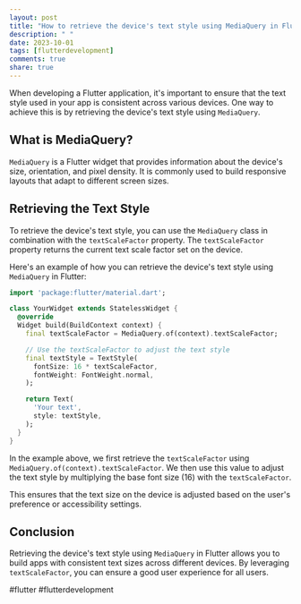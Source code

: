 ```yaml
---
layout: post
title: "How to retrieve the device's text style using MediaQuery in Flutter?"
description: " "
date: 2023-10-01
tags: [flutterdevelopment]
comments: true
share: true
---
```


When developing a Flutter application, it's important to ensure that the text style used in your app is consistent across various devices. One way to achieve this is by retrieving the device's text style using `MediaQuery`.

## What is MediaQuery?

`MediaQuery` is a Flutter widget that provides information about the device's size, orientation, and pixel density. It is commonly used to build responsive layouts that adapt to different screen sizes.

## Retrieving the Text Style

To retrieve the device's text style, you can use the `MediaQuery` class in combination with the `textScaleFactor` property. The `textScaleFactor` property returns the current text scale factor set on the device.

Here's an example of how you can retrieve the device's text style using `MediaQuery` in Flutter:

```dart
import 'package:flutter/material.dart';

class YourWidget extends StatelessWidget {
  @override
  Widget build(BuildContext context) {
    final textScaleFactor = MediaQuery.of(context).textScaleFactor;

    // Use the textScaleFactor to adjust the text style
    final textStyle = TextStyle(
      fontSize: 16 * textScaleFactor,
      fontWeight: FontWeight.normal,
    );

    return Text(
      'Your text',
      style: textStyle,
    );
  }
}
```

In the example above, we first retrieve the `textScaleFactor` using `MediaQuery.of(context).textScaleFactor`. We then use this value to adjust the text style by multiplying the base font size (16) with the `textScaleFactor`.

This ensures that the text size on the device is adjusted based on the user's preference or accessibility settings.

## Conclusion

Retrieving the device's text style using `MediaQuery` in Flutter allows you to build apps with consistent text sizes across different devices. By leveraging `textScaleFactor`, you can ensure a good user experience for all users.

#flutter #flutterdevelopment